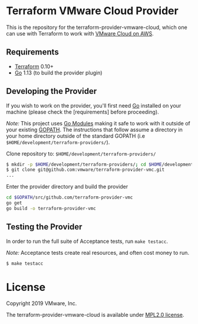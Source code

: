 # Terraform VMware Cloud Provider

This is the repository for the terraform-provider-vmware-cloud, which one can use with
Terraform to work with [VMware Cloud on AWS](https://vmc.vmware.com/).

Requirements
------------

- [Terraform](https://www.terraform.io/downloads.html) 0.10+
- [Go](https://golang.org/doc/install) 1.13 (to build the provider plugin)

Developing the Provider
---------------------

If you wish to work on the provider, you'll first need [Go](http://www.golang.org) installed on your machine (please check the [requirements] before proceeding).

*Note:* This project uses [Go Modules](https://blog.golang.org/using-go-modules) making it safe to work with it outside of your existing [GOPATH](http://golang.org/doc/code.html#GOPATH). The instructions that follow assume a directory in your home directory outside of the standard GOPATH (i.e `$HOME/development/terraform-providers/`).

Clone repository to: `$HOME/development/terraform-providers/`

```sh
$ mkdir -p $HOME/development/terraform-providers/; cd $HOME/development/terraform-providers/
$ git clone git@github.com:vmware/terraform-provider-vmc.git
...
```

Enter the provider directory and build the provider

```sh
cd $GOPATH/src/github.com/terraform-provider-vmc
go get
go build -o terraform-provider-vmc
```

Testing the Provider
---------------------------

In order to run the full suite of Acceptance tests, run `make testacc`.

*Note:* Acceptance tests create real resources, and often cost money to run. 

```sh
$ make testacc
```

# License 

Copyright 2019 VMware, Inc.

The terraform-provider-vmware-cloud is available under [MPL2.0 license](https://github.com/vmware/terraform-provider-vmc/blob/master/LICENSE.txt).